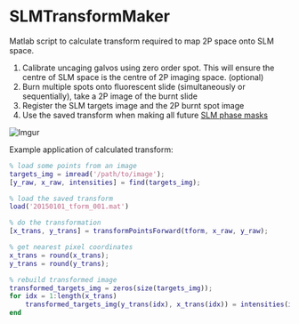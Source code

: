 # SLMTransformMaker
Matlab script to calculate transform required to map 2P space onto SLM space.

1. Calibrate uncaging galvos using zero order spot. This will ensure the centre of SLM space is the centre of 2P imaging space. (optional)
2. Burn multiple spots onto fluorescent slide (simultaneously or sequentially), take a 2P image of the burnt slide
3. Register the SLM targets image and the 2P burnt spot image
4. Use the saved transform when making all future [SLM phase masks](https://github.com/llerussell/SLMPhaseMaskMaker_MatlabCUDA)


![Imgur](http://i.imgur.com/GnmjOWt.jpg)

Example application of calculated transform:
``` matlab
% load some points from an image
targets_img = imread('/path/to/image');
[y_raw, x_raw, intensities] = find(targets_img);

% load the saved transform
load('20150101_tform_001.mat')

% do the transformation
[x_trans, y_trans] = transformPointsForward(tform, x_raw, y_raw);

% get nearest pixel coordinates
x_trans = round(x_trans);
y_trans = round(y_trans);

% rebuild transformed image
transformed_targets_img = zeros(size(targets_img));
for idx = 1:length(x_trans)
    transformed_targets_img(y_trans(idx), x_trans(idx)) = intensities(idx);
end
```
